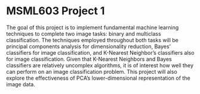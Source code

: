 # MSML603 Project 1

The goal of this project is to implement fundamental machine learning techniques to complete two image tasks: binary and multiclass classification. The techniques employed throughout both tasks will be principal components analysis for dimensionality reduction, Bayes’ classifiers for image classification, and K-Nearest Neighbor’s classifiers also for image classification. Given that K-Nearest Neighbors and Bayes classifiers are relatively uncomplex algorithms, it is of interest how well they can perform on an image classification problem. This project will also explore the effectiveness of PCA’s lower-dimensional representation of the image data.
